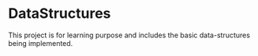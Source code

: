 # DataStructures
This project is for learning purpose and includes the basic data-structures being implemented.
